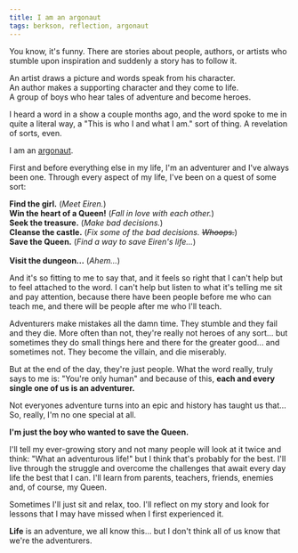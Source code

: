 ```yaml
---
title: I am an argonaut
tags: berkson, reflection, argonaut
---
```


You know, it's funny. There are stories about people, authors, or artists who stumble upon inspiration and suddenly a story has to follow it.

An artist draws a picture and words speak from his character.<br>
An author makes a supporting character and they come to life.<br>
A group of boys who hear tales of adventure and become heroes.<br>

I heard a word in a show a couple months ago, and the word spoke to me in quite a literal way, a "This is who I and what I am." sort of thing.  A revelation of sorts, even.

I am an [argonaut](http://theargonauts.com/about/what-is-an-argonaut.shtml).

First and before everything else in my life, I'm an adventurer and I've always been one.  Through every aspect of my life, I've been on a quest of some sort:

**Find the girl.** (*Meet Eiren.*)<br>
**Win the heart of a Queen!** (*Fall in love with each other.*)<br>
**Seek the treasure.** (*Make bad decisions.*)<br>
**Cleanse the castle.** (*Fix some of the bad decisions. ~~Whoops.~~*)<br>
**Save the Queen.** (*Find a way to save Eiren's life...*)<br><br>
**Visit the dungeon...** (*Ahem...*)<br>

And it's so fitting to me to say that, and it feels so right that I can't help but to feel attached to the word.  I can't help but listen to what it's telling me sit and pay attention, because there have been people before me who can teach me, and there will be people after me who I'll teach.

Adventurers make mistakes all the damn time.  They stumble and they fail and they die.  More often than not, they're really not heroes of any sort... but sometimes they do small things here and there for the greater good... and sometimes not.  They become the villain, and die miserably.

But at the end of the day, they're just people.  What the word really, truly says to me is: "You're only human" and because of this, **each and every single one of us is an adventurer.**

Not everyones adventure turns into an epic and history has taught us that... So, really, I'm no one special at all.

**I'm just the boy who wanted to save the Queen.**

I'll tell my ever-growing story and not many people will look at it twice and think: "What an adventurous life!" but I think that's probably for the best.  I'll live through the struggle and overcome the challenges that await every day life the best that I can.  I'll learn from parents, teachers, friends, enemies and, of course, my Queen.

Sometimes I'll just sit and relax, too.  I'll reflect on my story and look for lessons that I may have missed when I first experienced it.

**Life** is an adventure, we all know this... but I don't think all of us know that we're the adventurers.

